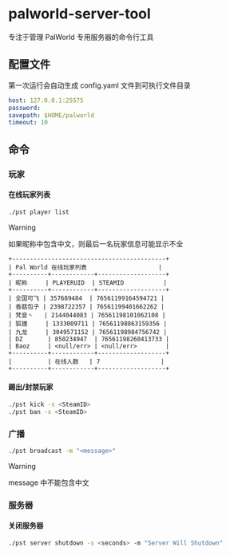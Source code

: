 # palworld-server-tool

专注于管理 PalWorld 专用服务器的命令行工具

## 配置文件

第一次运行会自动生成 config.yaml 文件到可执行文件目录

```yaml
host: 127.0.0.1:25575
password:
savepath: $HOME/palworld
timeout: 10
```

## 命令

### 玩家

#### 在线玩家列表

```bash
./pst player list
```

> [!WARNING]
> 如果昵称中包含中文，则最后一名玩家信息可能显示不全

```
+-------------------------------------------+
| Pal World 在线玩家列表                    |
+----------+------------+-------------------+
| 昵称     | PLAYERUID  | STEAMID           |
+----------+------------+-------------------+
| 全国可飞 | 357689484  | 76561199164594721 |
| 香菇包子 | 2398722357 | 76561199401662262 |
| 梵音丶   | 2144044083 | 76561198101062108 |
| 狐狸     | 1333009711 | 76561198863159356 |
| 九龙     | 3049571152 | 76561198984756742 |
| DZ       | 850234947  | 76561198260413733 |
| Baoz     | <null/err> | <null/err>        |
+----------+------------+-------------------+
|          | 在线人数   | 7                 |
+----------+------------+-------------------+
```

#### 踢出/封禁玩家

```bash
./pst kick -s <SteamID>
./pst ban -s <SteamID>
```

### 广播

```bash
./pst broadcast -m "<message>"
```

> [!WARNING]
> message 中不能包含中文

### 服务器

#### 关闭服务器

```bash
./pst server shutdown -s <seconds> -m "Server Will Shutdown"
```
